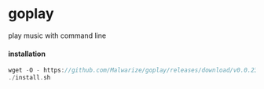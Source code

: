 # goplay
play music with command line

#### installation 
```go
wget -O - https://github.com/Malwarize/goplay/releases/download/v0.0.23/install.sh
./install.sh
```
